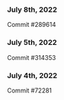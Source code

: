 ### July 8th, 2022

Commit #289614

### July 5th, 2022

Commit #314353


### July 4th, 2022

Commit #72281
